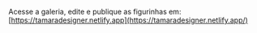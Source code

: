 Acesse a galeria, edite e publique as figurinhas em:
[https://tamaradesigner.netlify.app](https://tamaradesigner.netlify.app/)